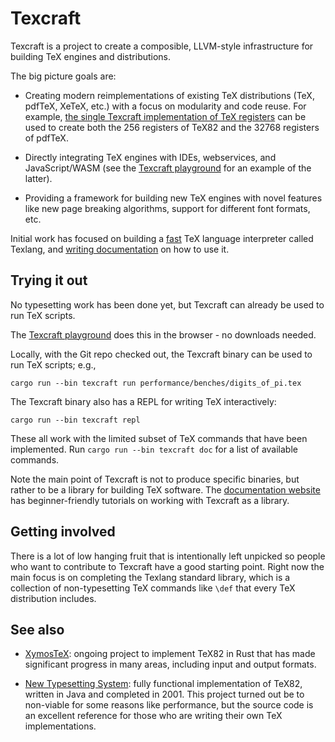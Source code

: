 # Texcraft

Texcraft is a project to create a composible, LLVM-style infrastructure for building TeX engines and distributions.

The big picture goals are:

- Creating modern reimplementations of existing TeX distributions (TeX, pdfTeX, XeTeX, etc.)
    with a focus on modularity and code reuse.
    For example, 
    [the single Texcraft implementation of TeX registers](https://texcraft.dev/rustdoc/texlang_stdlib/registers/index.html) 
    can be used to create both the 256 registers of TeX82 and the 32768 registers of pdfTeX.

- Directly integrating TeX engines with IDEs, webservices, and JavaScript/WASM 
    (see the [Texcraft playground](https://play.texcraft.dev) for an example of the latter).

- Providing a framework for building new TeX engines with novel features like new page
    breaking algorithms, support for different font formats, etc.

Initial work has focused on building a [fast](https://github.com/jamespfennell/texcraft/tree/main/performance)
  TeX language interpreter called Texlang,
  and [writing documentation](https://texcraft.dev) on how to use it.

## Trying it out

No typesetting work has been done yet, but Texcraft can already be used to run TeX scripts.

The [Texcraft playground](https://play.texcraft.dev) does this in the browser - no downloads needed.

Locally, with the Git repo checked out,
    the Texcraft binary can be used to run TeX scripts; e.g.,

```
cargo run --bin texcraft run performance/benches/digits_of_pi.tex
```

The Texcraft binary also has a REPL for writing TeX interactively:
```
cargo run --bin texcraft repl
```

These all work with the limited subset of TeX commands that have been implemented.
Run `cargo run --bin texcraft doc` for a list of available commands.

Note the main point of Texcraft is not to produce specific binaries, but rather to be 
    a library for building TeX software.
The [documentation website](https://texcraft.dev) has beginner-friendly tutorials on 
    working with Texcraft as a library.

## Getting involved

There is a lot of low hanging fruit that is intentionally left unpicked so
    people who want to contribute to Texcraft have a good starting point.
Right now the main focus is on completing the Texlang standard library, which is a collection
    of non-typesetting TeX commands like `\def` that every TeX distribution includes.

## See also

- [XymosTeX](https://github.com/xymostech/XymosTeX): ongoing project to implement TeX82 in Rust that has made
    significant progress in many areas, including input and output formats.

- [New Typesetting System](https://github.com/jamespfennell/new-typesetting-system):
    fully functional implementation of TeX82, written in Java and completed in 2001.
    This project turned out be to non-viable for some reasons like performance, but the source code is an excellent
    reference for those who are writing their own TeX implementations.

